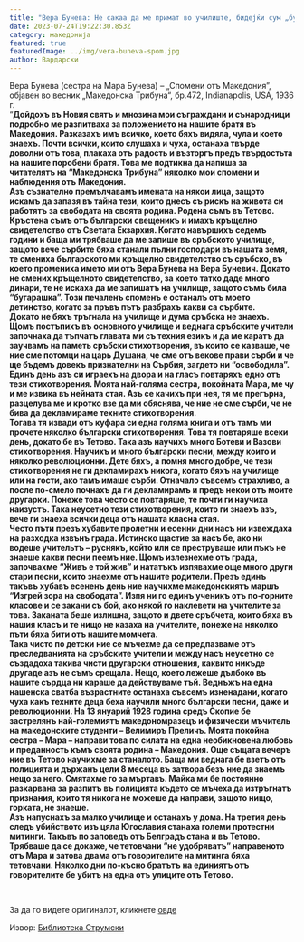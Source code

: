 ```yaml
---
title: "Вера Бунева: Не сакаа да ме примат во училиште, бидејќи сум „бугарашка“"
date: 2023-07-24T19:22:30.853Z
category: македонија
featured: true
featuredImage: ../img/vera-buneva-spom.jpg
author: Вардарски
---
```

<div class="_1aa6"><span class="_5yl5">Вера Бунева (сестра на Мара Бунева) – „Спомени отъ Македония”, објавен во весник „Македонска Трибуна“, бр.472, Indianapolis, USA, 1936 г. </span></div>
<div></div>
<div class="_1aa6"><span class="_5yl5">“<strong>Дойдохъ въ Новия святъ и мнозина мои съграждани и сънародници подробно ме разпитваха за положението на нашите братя въ Македония. Разказахъ имъ всичко, което бяхъ видяла, чула и което знаехъ. Почти всички, които слушаха и чуха, останаха твърде доволни отъ това, плакаха отъ радость и възторгъ предъ твърдостьта на нашите поробени братя. Това ме подтикна да напиша за читателятъ на “Македонска Трибуна” няколко мои спомени и наблюдения отъ Македония. </strong></span></div>
<div></div>
<div class="_1aa6"><span class="_5yl5"><strong>Азъ съзнателно премълчавамъ имената на някои лица, защото искамъ да запазя въ тайна тези, които днесъ съ рискъ на живота си работятъ за свободата на своята родина. Родена съмъ въ Тетово. Кръстена съмъ отъ български свещеникъ и имахъ кръщелно свидетелство отъ Светата Екзархия. Когато навършихъ седемъ години и баща ми трябваше да ме запише въ сръбското училище, защото вече сърбите бяха станали пълни господари въ нашата земя, те смениха българското ми кръщелно свидетелство съ сръбско, въ което промениха името ми отъ Вера Бунева на Вера Буневич. Докато не смених кръщелното свидетелство, за което татко даде много динари, те не искаха да ме запишатъ на училище, защото съмъ била “бугарашка”. Този печаленъ споменъ е останалъ отъ моето детинство, когато за пръвъ пътъ разбрахъ какви са сърбите. </strong></span></div>
<div></div>
<div class="_1aa6"><span class="_5yl5"><strong>Докато не бяхъ тръгнала на училище и дума сръбска не знаехъ. Щомъ постъпихъ въ основното училище и веднага сръбските учители започнаха да тъпчатъ главата ми съ техния езикъ и да ме каратъ да заучвамъ на паметь сръбски стихотворения, въ които се казваше, че ние сме потомци на царь Душана, че сме отъ векове прави сърби и че ще бъдемъ довекъ признателни на Сърбия, загдето ни “освободила”. Единъ день азъ си играехъ на двора и на гласъ повтаряхъ едно отъ тези стихотворения. Моята най-голяма сестра, покойната Мара, ме чу и ме извика въ нейната стая. Азъ се качихъ при нея, тя ме прегърна, разцелува ме и кротко взе да ми обяснява, че ние не сме сърби, че не бива да декламираме техните стихотворения. </strong></span></div>
<div></div>
<div class="_1aa6"><span class="_5yl5"><strong>Тогава тя извади отъ куфара си една голяма книга и отъ тамъ ми прочете няколко български стихотворения. Това тя повтаряше всеки день, докато бе въ Тетово. Така азъ научихъ много Ботеви и Вазови стихотворения. Научихъ и много български песни, между които и няколко революционни. Дете бяхъ, а помня много добре, че тези стихотворения не ги декламирахъ никога, когато бяхъ на училище или на гости, ако тамъ имаше сърби. Отначало съвсемъ страхливо, а после по-смело почнахъ да ги декламирамъ и предъ некои отъ моите другарки. Понеже това често се повтаряше, те почти ги научиха наизустъ. Така неусетно тези стихотворения, които ги знаехъ азъ, вече ги знаеха всички деца отъ нашата класна стая.</strong></span></div>
<div></div>
<div class="_1aa6"><span class="_5yl5"><strong> Често пъти презъ хубавите пролетни и есенни дни насъ ни извеждаха на разходка извънъ града. Истинско щастие за насъ бе, ако ни водеше учительтъ – руснякъ, който или се преструваше или пъкъ не знаеше какви песни пеемъ ние. Щомъ излезнехме отъ града, започвахме “Живъ е той жив” и нататъкъ изпявахме още много други стари песни, които знаехме отъ нашите родители. Презъ единъ такъвъ хубавъ есененъ день ние научихме македонскиятъ маршъ “Изгрей зора на свободата”. Изпя ни го единъ ученикъ отъ по-горните класове и се закани съ бой, ако някой го наклевети на учителите за това. Заканата беше излишна, защото и двете сръбчета, които бяха въ нашия класъ и те нищо не казаха на учителите, понеже на няколко пъти бяха бити отъ нашите момчета. </strong></span></div>
<div></div>
<div class="_1aa6"><span class="_5yl5"><strong>Така чисто по детски ние се мъчехме да се предпазваме отъ преследванията на сръбските учители и между насъ неусетно се създадоха такива чисти другарски отношения, каквито никъде другаде азъ не съмъ срещала. Нещо, което лежеше дълбоко въ нашите сърдца ни караше да действуваме тъй. Веднъжъ на една нашенска сватба възрастните останаха съвсемъ изненадани, когато чуха какъ техните деца беха научили много български песни, даже и революционни. На 13 януарий 1928 година средъ Скопие бе застрелянъ най-големиятъ македономразецъ и физически мъчитель на македонските студенти – Велимиръ Преличъ. Моята покойна сестра – Мара – направи това по силата на една необикновена любовь и преданность къмъ своята родина – Македония. Още същата вечеръ ние въ Тетово научихме за станалото. Баща ми веднага бе взетъ отъ полицията и държанъ цели 8 месеца въ затвора безъ ние да знаемъ нещо за него. Смятахме го за мъртавъ. Майка ми бе постоянно разкарвана за разпитъ въ полицията където се мъчеха да изтръгнатъ признания, които тя никога не можеше да направи, защото нищо, горката, не знаеше.</strong></span></div>
<div></div>
<div class="_1aa6"><span class="_5yl5"><strong> Азъ напуснахъ за малко училище и останахъ у дома. На третия день следъ убийството изъ цяла Югославия станаха големи протестни митинги. Такъвъ по заповедъ отъ Белградъ стана и въ Тетово. Трябваше да се докаже, че тетовчани “не удобряватъ” направеното отъ Мара и затова двама отъ говорителите на митинга бяха тетовчани. Няколко дни по-късно братътъ на единиятъ отъ говорителите бе убитъ на една отъ улиците отъ Тетово.&nbsp;</strong></span></div>
</div>
<div></div>
</div>
</div>
<p>&nbsp;</p>
</div>
</div>
</div>
<div class="_40qi">
<p>За да го видете оригиналот, кликнете <a href="http://www.strumski.com/books/V_Buneva_Spomeni_ot_Makedonija.pdf">овде</a></p>
<p>Извор: <a href="https://strumski.com/">Библиотека Струмски</a></p>